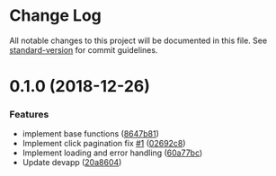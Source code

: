 # Change Log

All notable changes to this project will be documented in this file. See [standard-version](https://github.com/conventional-changelog/standard-version) for commit guidelines.

<a name="0.1.0"></a>
# 0.1.0 (2018-12-26)


### Features

* implement base functions ([8647b81](https://github.com/potato4d/kamishibai/commit/8647b81))
* Implement click pagination fix [#1](https://github.com/potato4d/kamishibai/issues/1) ([02692c8](https://github.com/potato4d/kamishibai/commit/02692c8))
* Implement loading and error handling ([60a77bc](https://github.com/potato4d/kamishibai/commit/60a77bc))
* Update devapp ([20a8604](https://github.com/potato4d/kamishibai/commit/20a8604))
